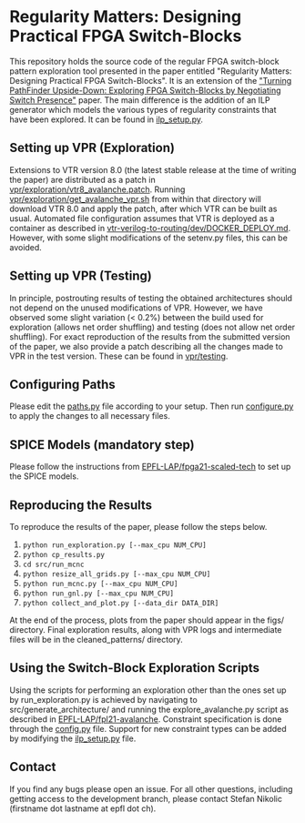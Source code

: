 # Regularity Matters: Designing Practical FPGA Switch-Blocks

This repository holds the source code of the regular FPGA switch-block pattern exploration tool presented in the paper entitled "Regularity Matters: Designing Practical FPGA Switch-Blocks".
It is an extension of the ["Turning PathFinder Upside-Down: Exploring FPGA Switch-Blocks by Negotiating Switch Presence"](https://github.com/EPFL-LAP/fpl21-avalanche) paper.
The main difference is the addition of an ILP generator which models the various types of regularity constraints that have been explored. It can be found in [ilp_setup.py](https://github.com/EPFL-LAP/fpga23-regularity/blob/main/src/generate_architecture/ilp_setup.py).


## Setting up VPR (Exploration)

Extensions to VTR version 8.0 (the latest stable release at the time of writing the paper) are distributed as a patch in [vpr/exploration/vtr8_avalanche.patch](https://github.com/EPFL-LAP/fpga23-regularity/blob/main/vpr/exploration/vtr8_avalanche.patch).
Running [vpr/exploration/get_avalanche_vpr.sh](https://github.com/EPFL-LAP/fpga23-regularity/blob/main/vpr/exploration/get_avalanche_vpr.sh) from within that directory will download VTR 8.0 and apply the patch, after which VTR can be built as usual.
Automated file configuration assumes that VTR is deployed as a container as described in [vtr-verilog-to-routing/dev/DOCKER_DEPLOY.md](https://github.com/verilog-to-routing/vtr-verilog-to-routing/blob/e5ff75cc76f83ee2a7a5c4bbda0a278e6980239c/dev/DOCKER_DEPLOY.md).
However, with some slight modifications of the setenv.py files, this can be avoided.

## Setting up VPR (Testing)

In principle, postrouting results of testing the obtained architectures should not depend on the unused modifications of VPR. However, we have observed some slight variation (< 0.2%) between the build used for exploration (allows net order shuffling) and testing (does not allow net order shuffling). For exact reproduction of the results from the submitted version of the paper, we also provide a patch describing all the changes made to VPR in the test version. These can be found in [vpr/testing](https://github.com/EPFL-LAP/fpga23-regularity/blob/main/vpr/testing).

## Configuring Paths

Please edit the [paths.py](https://github.com/EPFL-LAP/fpga23-regularity/blob/main/paths.py) file according to your setup. Then run [configure.py](https://github.com/EPFL-LAP/fpga23-regularity/blob/main/configure.py) to apply the changes to all necessary files.



## SPICE Models (mandatory step)

Please follow the instructions from [EPFL-LAP/fpga21-scaled-tech](https://github.com/EPFL-LAP/fpga21-scaled-tech) to set up the SPICE models.

## Reproducing the Results

To reproduce the results of the paper, please follow the steps below.

1. `python run_exploration.py [--max_cpu NUM_CPU]`
2. `python cp_results.py`
3. `cd src/run_mcnc`
4. `python resize_all_grids.py [--max_cpu NUM_CPU]`
5. `python run_mcnc.py [--max_cpu NUM_CPU]`
6. `python run_gnl.py [--max_cpu NUM_CPU]`
7. `python collect_and_plot.py [--data_dir DATA_DIR]`

At the end of the process, plots from the paper should appear in the figs/ directory. Final exploration results, along with VPR logs and intermediate files will be in the cleaned_patterns/ directory.

## Using the Switch-Block Exploration Scripts

Using the scripts for performing an exploration other than the ones set up by run_exploration.py is achieved by navigating to src/generate_architecture/ and running the explore_avalanche.py script as described in [EPFL-LAP/fpl21-avalanche](https://github.com/EPFL-LAP/fpl21-avalanche). Constraint specification is done through the [config.py](https://github.com/EPFL-LAP/fpga23-regularity/blob/main/src/generate_architecture/config.py) file. Support for new constraint types can be added by modifying the [ilp_setup.py](https://github.com/EPFL-LAP/fpga23-regularity/blob/main/src/generate_architecture/ilp_setup.py) file. 

## Contact

If you find any bugs please open an issue. For all other questions, including getting access to the development branch, please contact Stefan Nikolic (firstname dot lastname at epfl dot ch).

